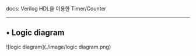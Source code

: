 docs: Verilog HDL을 이용한 Timer/Counter 
 
--------
• Logic diagram
--------
   
   ![logic diagram](./image/logic diagram.png)

   
   
